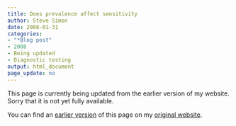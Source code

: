 ```yaml
---
title: Does prevalence affect sensitivity
author: Steve Simon
date: 2008-01-31
categories:
- "*Blog post"
- 2008
- Being updated
- Diagnostic testing
output: html_document
page_update: no
---
```


This page is currently being updated from the earlier version of my website. Sorry that it is not yet fully available.

<!---More--->


You can find an [earlier version][sim1] of this page on my [original website][sim2].

[sim1]: http://www.pmean.com/08/LoweringPrevalence.html
[sim2]: http://www.pmean.com/original_site.html
